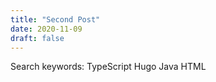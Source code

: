 ```yaml
---
title: "Second Post"
date: 2020-11-09
draft: false
---
```


Search keywords: TypeScript Hugo Java HTML
